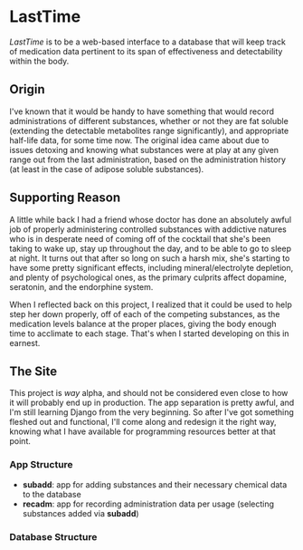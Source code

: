 # LastTime

_LastTime_ is to be a web-based interface to a database that will keep track of medication data pertinent to its span of effectiveness and detectability within the body.

## Origin

I've known that it would be handy to have something that would record administrations of different substances, whether or not they are fat soluble (extending the detectable metabolites range significantly), and appropriate half-life data, for some time now.  The original idea came about due to issues detoxing and knowing what substances were at play at any given range out from the last administration, based on the administration history (at least in the case of adipose soluble substances).

## Supporting Reason

A little while back I had a friend whose doctor has done an absolutely awful job of properly administering controlled substances with addictive natures who is in desperate need of coming off of the cocktail that she's been taking to wake up, stay up throughout the day, and to be able to go to sleep at night.  It turns out that after so long on such a harsh mix, she's starting to have some pretty significant effects, including mineral/electrolyte depletion, and plenty of psychological ones, as the primary culprits affect dopamine, seratonin, and the endorphine system.

When I reflected back on this project, I realized that it could be used to help step her down properly, off of each of the competing substances, as the medication levels balance at the proper places, giving the body enough time to acclimate to each stage.  That's when I started developing on this in earnest.

## The Site

This project is _way_ alpha, and should not be considered even close to how it will probably end up in production.  The app separation is pretty awful, and I'm still learning Django from the very beginning.  So after I've got something fleshed out and functional, I'll come along and redesign it the right way, knowing what I have available for programming resources better at that point.

### App Structure

  * **subadd**: app for adding substances and their necessary chemical data to the database
  * **recadm**: app for recording administration data per usage (selecting substances added via **subadd**)

### Database Structure


